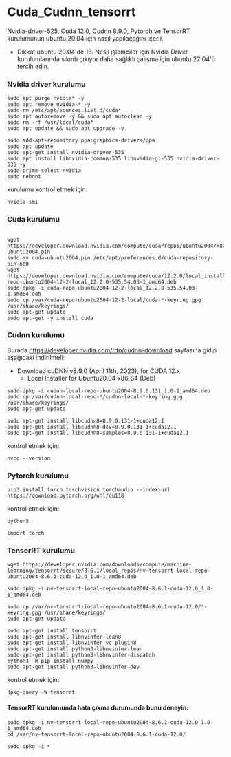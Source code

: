 # Cuda_Cudnn_tensorrt

Nvidia-driver-525, Cuda 12.0, Cudnn 8.9.0, Pytorch ve TensorRT kurulumunun ubuntu 20.04 için nasıl yapılacağını içerir.
- Dikkat ubuntu 20.04'de 13. Nesil işlemciler için Nvidia Driver kurulumlarında sıkıntı çıkıyor daha sağlıklı çalışma için ubuntu 22.04'ü tercih edin.

### Nvidia driver kurulumu
```shell
sudo apt purge nvidia* -y
sudo apt remove nvidia-* -y
sudo rm /etc/apt/sources.list.d/cuda*
sudo apt autoremove -y && sudo apt autoclean -y
sudo rm -rf /usr/local/cuda*
sudo apt update && sudo apt upgrade -y

sudo add-apt-repository ppa:graphics-drivers/ppa
sudo apt update
sudo apt-get install nvidia-driver-535
sudo apt install libnvidia-common-535 libnvidia-gl-535 nvidia-driver-535 -y
sudo prime-select nvidia
sudo reboot
```
kurulumu kontrol etmek için:
```
nvidia-smi
```

### Cuda kurulumu 

```shell

wget https://developer.download.nvidia.com/compute/cuda/repos/ubuntu2004/x86_64/cuda-ubuntu2004.pin
sudo mv cuda-ubuntu2004.pin /etc/apt/preferences.d/cuda-repository-pin-600
wget https://developer.download.nvidia.com/compute/cuda/12.2.0/local_installers/cuda-repo-ubuntu2004-12-2-local_12.2.0-535.54.03-1_amd64.deb
sudo dpkg -i cuda-repo-ubuntu2004-12-2-local_12.2.0-535.54.03-1_amd64.deb
sudo cp /var/cuda-repo-ubuntu2004-12-2-local/cuda-*-keyring.gpg /usr/share/keyrings/
sudo apt-get update
sudo apt-get -y install cuda
```
### Cudnn kurulumu

Burada https://developer.nvidia.com/rdp/cudnn-download sayfasına gidip aşağıdaki indirilmeli:

- Download cuDNN v8.9.0 (April 11th, 2023), for CUDA 12.x
  - Local Installer for Ubuntu20.04 x86_64 (Deb)

```shell
sudo dpkg -i cudnn-local-repo-ubuntu2004-8.9.0.131_1.0-1_amd64.deb
sudo cp /var/cudnn-local-repo-*/cudnn-local-*-keyring.gpg /usr/share/keyrings/
sudo apt-get update

sudo apt-get install libcudnn8=8.9.0.131-1+cuda12.1
sudo apt-get install libcudnn8-dev=8.9.0.131-1+cuda12.1
sudo apt-get install libcudnn8-samples=8.9.0.131-1+cuda12.1
```

kontrol etmek için:
```
nvcc --version
```

### Pytorch kurulumu

```
pip3 install torch torchvision torchaudio --index-url https://download.pytorch.org/whl/cu118
```

kontrol etmek için:
```
python3

import torch
```

### TensorRT kurulumu

```
wget https://developer.nvidia.com/downloads/compute/machine-learning/tensorrt/secure/8.6.1/local_repos/nv-tensorrt-local-repo-ubuntu2004-8.6.1-cuda-12.0_1.0-1_amd64.deb

sudo dpkg -i nv-tensorrt-local-repo-ubuntu2004-8.6.1-cuda-12.0_1.0-1_amd64.deb 

sudo cp /var/nv-tensorrt-local-repo-ubuntu2004-8.6.1-cuda-12.0/*-keyring.gpg /usr/share/keyrings/
sudo apt-get update

sudo apt-get install tensorrt
sudo apt-get install libnvinfer-lean8
sudo apt-get install libnvinfer-vc-plugin8
sudo apt-get install python3-libnvinfer-lean
sudo apt-get install python3-libnvinfer-dispatch
python3 -m pip install numpy
sudo apt-get install python3-libnvinfer-dev
```

kontrol etmek için:
```
dpkg-query -W tensorrt
```

#### TensorRT kurulumunda hata çıkma durumunda bunu deneyin:

```
sudo dpkg -i nv-tensorrt-local-repo-ubuntu2004-8.6.1-cuda-12.0_1.0-1_amd64.deb
cd /var/nv-tensorrt-local-repo-ubuntu2004-8.6.1-cuda-12.0/

sudo dpkg -i *
```
